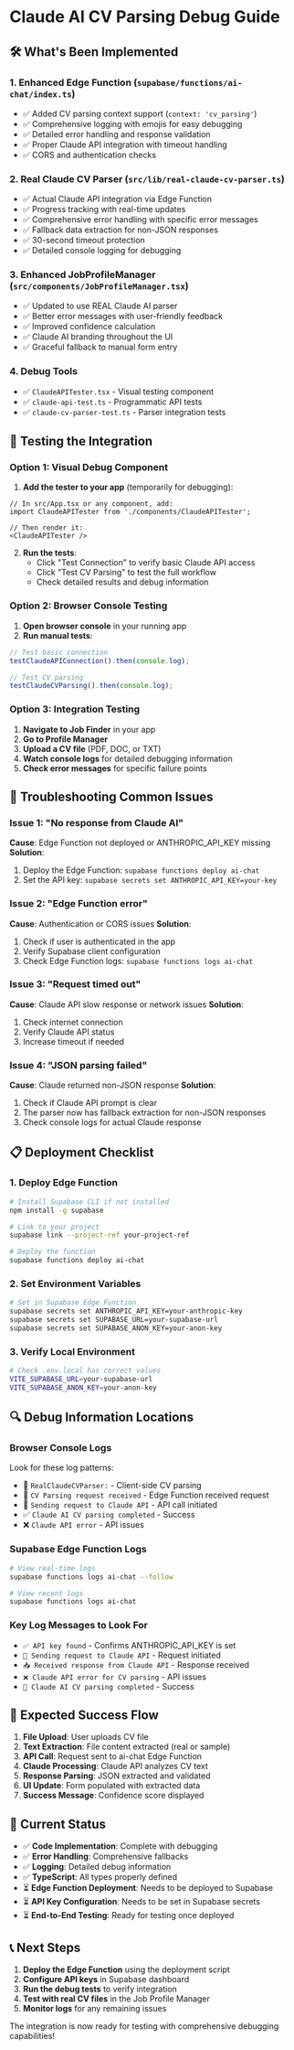 # Claude AI CV Parsing Debug Guide

## 🛠️ What's Been Implemented

### 1. **Enhanced Edge Function** (`supabase/functions/ai-chat/index.ts`)
- ✅ Added CV parsing context support (`context: 'cv_parsing'`)
- ✅ Comprehensive logging with emojis for easy debugging
- ✅ Detailed error handling and response validation
- ✅ Proper Claude API integration with timeout handling
- ✅ CORS and authentication checks

### 2. **Real Claude CV Parser** (`src/lib/real-claude-cv-parser.ts`)
- ✅ Actual Claude API integration via Edge Function
- ✅ Progress tracking with real-time updates
- ✅ Comprehensive error handling with specific error messages
- ✅ Fallback data extraction for non-JSON responses
- ✅ 30-second timeout protection
- ✅ Detailed console logging for debugging

### 3. **Enhanced JobProfileManager** (`src/components/JobProfileManager.tsx`)
- ✅ Updated to use REAL Claude AI parser
- ✅ Better error messages with user-friendly feedback
- ✅ Improved confidence calculation
- ✅ Claude AI branding throughout the UI
- ✅ Graceful fallback to manual form entry

### 4. **Debug Tools**
- ✅ `ClaudeAPITester.tsx` - Visual testing component
- ✅ `claude-api-test.ts` - Programmatic API tests
- ✅ `claude-cv-parser-test.ts` - Parser integration tests

## 🧪 Testing the Integration

### Option 1: Visual Debug Component

1. **Add the tester to your app** (temporarily for debugging):
```tsx
// In src/App.tsx or any component, add:
import ClaudeAPITester from './components/ClaudeAPITester';

// Then render it:
<ClaudeAPITester />
```

2. **Run the tests**:
   - Click "Test Connection" to verify basic Claude API access
   - Click "Test CV Parsing" to test the full workflow
   - Check detailed results and debug information

### Option 2: Browser Console Testing

1. **Open browser console** in your running app
2. **Run manual tests**:
```javascript
// Test basic connection
testClaudeAPIConnection().then(console.log);

// Test CV parsing
testClaudeCVParsing().then(console.log);
```

### Option 3: Integration Testing

1. **Navigate to Job Finder** in your app
2. **Go to Profile Manager**
3. **Upload a CV file** (PDF, DOC, or TXT)
4. **Watch console logs** for detailed debugging information
5. **Check error messages** for specific failure points

## 🔧 Troubleshooting Common Issues

### Issue 1: "No response from Claude AI"
**Cause**: Edge Function not deployed or ANTHROPIC_API_KEY missing
**Solution**:
1. Deploy the Edge Function: `supabase functions deploy ai-chat`
2. Set the API key: `supabase secrets set ANTHROPIC_API_KEY=your-key`

### Issue 2: "Edge Function error"
**Cause**: Authentication or CORS issues
**Solution**:
1. Check if user is authenticated in the app
2. Verify Supabase client configuration
3. Check Edge Function logs: `supabase functions logs ai-chat`

### Issue 3: "Request timed out"
**Cause**: Claude API slow response or network issues
**Solution**:
1. Check internet connection
2. Verify Claude API status
3. Increase timeout if needed

### Issue 4: "JSON parsing failed"
**Cause**: Claude returned non-JSON response
**Solution**:
1. Check if Claude API prompt is clear
2. The parser now has fallback extraction for non-JSON responses
3. Check console logs for actual Claude response

## 📋 Deployment Checklist

### 1. Deploy Edge Function
```bash
# Install Supabase CLI if not installed
npm install -g supabase

# Link to your project
supabase link --project-ref your-project-ref

# Deploy the function
supabase functions deploy ai-chat
```

### 2. Set Environment Variables
```bash
# Set in Supabase Edge Function
supabase secrets set ANTHROPIC_API_KEY=your-anthropic-key
supabase secrets set SUPABASE_URL=your-supabase-url
supabase secrets set SUPABASE_ANON_KEY=your-anon-key
```

### 3. Verify Local Environment
```bash
# Check .env.local has correct values
VITE_SUPABASE_URL=your-supabase-url
VITE_SUPABASE_ANON_KEY=your-anon-key
```

## 🔍 Debug Information Locations

### Browser Console Logs
Look for these log patterns:
- 🤖 `RealClaudeCVParser:` - Client-side CV parsing
- 🤖 `CV Parsing request received` - Edge Function received request
- 📡 `Sending request to Claude API` - API call initiated
- ✅ `Claude AI CV parsing completed` - Success
- ❌ `Claude API error` - API issues

### Supabase Edge Function Logs
```bash
# View real-time logs
supabase functions logs ai-chat --follow

# View recent logs
supabase functions logs ai-chat
```

### Key Log Messages to Look For
- `✅ API key found` - Confirms ANTHROPIC_API_KEY is set
- `📡 Sending request to Claude API` - Request initiated
- `📥 Received response from Claude API` - Response received
- `❌ Claude API error for CV parsing` - API issues
- `🎉 Claude AI CV parsing completed` - Success

## 🎯 Expected Success Flow

1. **File Upload**: User uploads CV file
2. **Text Extraction**: File content extracted (real or sample)
3. **API Call**: Request sent to ai-chat Edge Function
4. **Claude Processing**: Claude API analyzes CV text
5. **Response Parsing**: JSON extracted and validated
6. **UI Update**: Form populated with extracted data
7. **Success Message**: Confidence score displayed

## 🚨 Current Status

- ✅ **Code Implementation**: Complete with debugging
- ✅ **Error Handling**: Comprehensive fallbacks
- ✅ **Logging**: Detailed debug information
- ✅ **TypeScript**: All types properly defined
- ⏳ **Edge Function Deployment**: Needs to be deployed to Supabase
- ⏳ **API Key Configuration**: Needs to be set in Supabase secrets
- ⏳ **End-to-End Testing**: Ready for testing once deployed

## 📞 Next Steps

1. **Deploy the Edge Function** using the deployment script
2. **Configure API keys** in Supabase dashboard
3. **Run the debug tests** to verify integration
4. **Test with real CV files** in the Job Profile Manager
5. **Monitor logs** for any remaining issues

The integration is now ready for testing with comprehensive debugging capabilities!